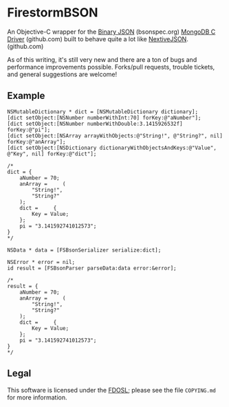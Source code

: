 # FirestormBSON

An Objective-C wrapper for the [Binary JSON](http://bsonspec.org/#/specification) (bsonspec.org) [MongoDB C Driver](https://github.com/mongodb/mongo-c-driver) (github.com) built to behave quite a lot like [NextiveJSON](https://github.com/nextive/NextiveJson). (github.com)

As of this writing, it's still very new and there are a ton of bugs and performance improvements possible. Forks/pull requests, trouble tickets, and general suggestions are welcome!

## Example

``` objc
NSMutableDictionary * dict = [NSMutableDictionary dictionary];
[dict setObject:[NSNumber numberWithInt:70] forKey:@"aNumber"];
[dict setObject:[NSNumber numberWithDouble:3.1415926532f] forKey:@"pi"];
[dict setObject:[NSArray arrayWithObjects:@"String!", @"String?", nil] forKey:@"anArray"];
[dict setObject:[NSDictionary dictionaryWithObjectsAndKeys:@"Value", @"Key", nil] forKey:@"dict"];

/*
dict = {
    aNumber = 70;
    anArray =     (
        "String!",
        "String?"
    );
    dict =     {
        Key = Value;
    };
    pi = "3.141592741012573";
}
*/

NSData * data = [FSBsonSerializer serialize:dict];

NSError * error = nil;
id result = [FSBsonParser parseData:data error:&error];

/*
result = {
    aNumber = 70;
    anArray =     (
        "String!",
        "String?"
    );
    dict =     {
        Key = Value;
    };
    pi = "3.141592741012573";
}
*/
```

## Legal

This software is licensed under the [FDOSL](http://fsdev.net/fdosl/); please see the file `COPYING.md` for more information.